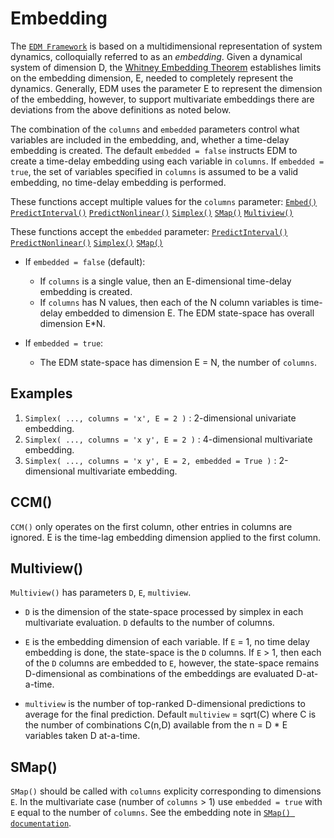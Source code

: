 # Embedding

The [`EDM Framework`](../edm_intro) is based on a multidimensional representation of system dynamics, colloquially referred to as an _embedding_.  Given a dynamical system of dimension D, the [Whitney Embedding Theorem](https://en.wikipedia.org/wiki/Whitney_embedding_theorem#See_also) establishes limits on the embedding dimension, E, needed to completely represent the dynamics. Generally, EDM uses the parameter E to represent the dimension of the embedding, however, to support multivariate embeddings there are deviations from the above definitions as noted below.

The combination of the `columns` and  `embedded` parameters control what
variables are included in the embedding, and, whether a time-delay embedding
is created.  The default `embedded = false` instructs EDM to create a
time-delay embedding using each variable in `columns`.  If  `embedded = true`,
the set of variables specified in `columns` is assumed to be a valid embedding,
no time-delay embedding is performed. 

These functions accept multiple values for the `columns` parameter: 
[`Embed()`](../edm_functions/#embed)
[`PredictInterval()`](../edm_functions/#predictinterval)
[`PredictNonlinear()`](../edm_functions/#predictnonlinear)
[`Simplex()`](../edm_functions/#simplex)
[`SMap()`](../edm_functions/#smap)
[`Multiview()`](../edm_functions/#multiview)

These functions accept the `embedded` parameter:
[`PredictInterval()`](../edm_functions/#predictinterval)
[`PredictNonlinear()`](../edm_functions/#predictnonlinear)
[`Simplex()`](../edm_functions/#simplex)
[`SMap()`](../edm_functions/#smap)

- If `embedded = false` (default):
    - If `columns` is a single value, then an E-dimensional time-delay 
    embedding is created.  
    - If `columns` has N values, then each of the N column variables 
    is time-delay embedded to dimension E.  The EDM state-space has overall 
    dimension E*N.
    
- If `embedded = true`:
    - The EDM state-space has dimension E = N, the number of `columns`.
    
## Examples

1. `Simplex( ..., columns = 'x', E = 2 )` : 2-dimensional univariate embedding.
2. `Simplex( ..., columns = 'x y', E = 2 )` : 4-dimensional multivariate 
embedding.
3. `Simplex( ..., columns = 'x y', E = 2, embedded = True )` : 2-dimensional 
multivariate embedding.

## CCM()
`CCM()` only operates on the first column, other entries in columns are ignored.
E is the time-lag embedding dimension applied to the first column.

## Multiview()
`Multiview()` has parameters `D`, `E`, `multiview`.

* `D` is the dimension of the state-space processed by simplex in each 
multivariate evaluation. `D` defaults to the number of columns.

* `E` is the embedding dimension of each variable. If `E` = 1, no time
delay embedding is done, the state-space is the `D` columns.  If `E` > 1,
then each of the `D` columns are embedded to `E`, however, the state-space
remains D-dimensional as combinations of the embeddings are evaluated 
D-at-a-time.

* `multiview` is the number of top-ranked D-dimensional predictions to
average for the final prediction. Default `multiview` = sqrt(C) where C
is the number of combinations C(n,D) available from the n = D * E variables
taken D at-a-time.

## SMap()
`SMap()` should be called with `columns` explicity corresponding to
dimensions `E`.  In the multivariate case (number of `columns` > 1)
use `embedded = true` with `E` equal to the number of `columns`.
See the embedding note in [`SMap() documentation`](../edm_functions/).
